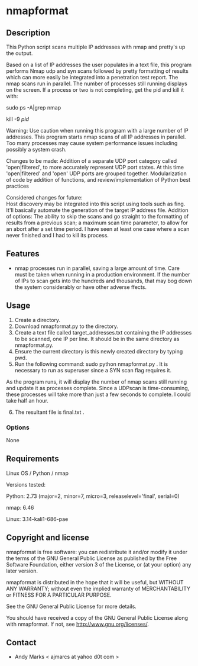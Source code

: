 nmapformat
============

Description
-----------
This Python script scans multiple IP addresses with nmap and pretty's up the output.

Based on a list of IP addresses the user populates in a text file, this program performs Nmap udp and syn scans followed by pretty formatting of results which can more easily be integrated into a penetration test report.   The nmap scans run in parallel. The number of processes still running displays on the screen.  If a process or two is not completing, get the pid and kill it with:

sudo ps -A|grep nmap

kill -9 *pid*

Warning:  Use caution when running this program with a large number of IP addresses.  This program starts nmap scans of all IP addresses in parallel.  Too many processes may cause system performance issues including possibly a system crash.

Changes to be made:
Addition of a separate UDP port category called 'open|filtered', to more accurately represent UDP port states.  At this time  'open|filtered' and 'open' UDP ports are grouped together.
Modularization of code by addition of functions, and review/implementation of Python best practices

Considered changes for future:  
Host discovery may be integrated into this script using tools such as fing.  It'll basically automate the generation of the target IP address file.
Addition of options:  The ability to skip the scans and go straight to the formatting of results from a previous scan; a maximum scan time parameter, to allow for an abort after a set time period.  I have seen at least one case where a scan never finished and I had to kill its process.

Features
--------
* nmap processes run in parallel, saving a large amount of time.  Care must be taken when running in a production environment.  If the number of IPs to scan gets into the hundreds and thousands, that may bog down the system considerably or have other adverse ffects.

Usage
-----
1. Create a directory.
2. Download nmapformat.py to the directory.
3. Create a text file called target_addresses.txt containing the IP addresses to be scanned, one IP per line. It should be in the same directory as nmapformat.py.
4. Ensure the current directory is this newly created directory by typing pwd.
5. Run the following command: sudo python nmapformat.py . It is necessary to run as superuser since a SYN scan flag requires it.

As the program runs, it will display the number of nmap scans still running and update it as processes complete. Since a UDPscan is time-consuming, these processes will take more than just a few seconds to complete. I could take half an hour.

6. The resultant file is final.txt .

### Options
None

Requirements
------------
Linux OS / Python / nmap

Versions tested:

Python: 2.73 (major=2, minor=7, micro=3, releaselevel='final', serial=0)

nmap: 6.46

Linux: 3.14-kali1-686-pae


Copyright and license
---------------------
nmapformat is free software: you can redistribute it and/or modify it under the terms of the GNU General Public License as published by the Free Software Foundation, either version 3 of the License, or (at your option) any later version.

nmapformat is distributed in the hope that it will be useful, but WITHOUT ANY WARRANTY; without even the implied warranty of MERCHANTABILITY or FITNESS FOR A PARTICULAR PURPOSE.  

See the GNU General Public License for more details.

You should have received a copy of the GNU General Public License along with nmapformat. 
If not, see http://www.gnu.org/licenses/.

Contact
-------
* Andy Marks < ajmarcs at yahoo d0t com >
